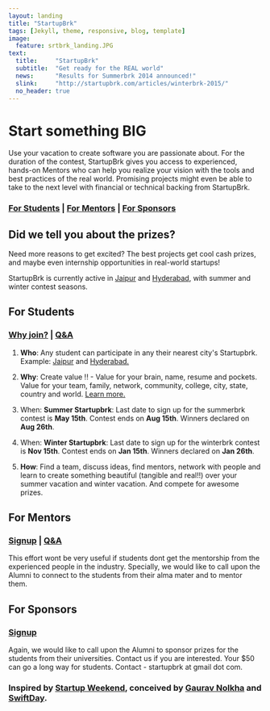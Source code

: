 ```yaml
---
layout: landing
title: "StartupBrk"
tags: [Jekyll, theme, responsive, blog, template]
image:
  feature: srtbrk_landing.JPG
text:
  title:     "StartupBrk"
  subtitle:  "Get ready for the REAL world"
  news:      "Results for Summerbrk 2014 announced!"
  slink:     "http://startupbrk.com/articles/winterbrk-2015/"
  no_header: true
---
```

# Start something BIG
Use your vacation to create software you are passionate about. For the duration of the contest, StartupBrk gives you access to experienced, hands-on Mentors who can help you realize your vision with the tools and best practices of the real world. Promising projects might even be able to take to the next level with financial or technical backing from StartupBrk.

### [For Students](#for-students) | [For Mentors](#for-mentors) | [For Sponsors](#for-sponsors)

## Did we tell you about the prizes?
Need more reasons to get excited? The best projects get cool cash prizes, and maybe even internship opportunities in real-world startups!

StartupBrk is currently active in [Jaipur](http://www.eventbrite.com/e/web-mobile-application-development-contest-startupbrk-jaipur-tickets-11298503127?aff=eorg) and [Hyderabad](http://www.eventbrite.com/e/web-mobile-application-development-contest-startupbrk-hyderabad-tickets-11328218005?aff=eorg), with summer and winter contest seasons.

## For Students 

### [Why join?](http://startupbrk.com/articles/why-join/) | [Q&A](https://groups.google.com/d/forum/startupbrk)

1. **Who**: Any student can participate in any their nearest city's Startupbrk. Example: [Jaipur](http://www.eventbrite.com/e/web-mobile-application-development-contest-startupbrk-jaipur-tickets-11298503127?aff=eorg) and [Hyderabad.](http://www.eventbrite.com/e/web-mobile-application-development-contest-startupbrk-hyderabad-tickets-11328218005?aff=eorg)

2. **Why**: Create value !! - Value for your brain, name, resume and pockets. Value for your team, family, network, community, college, city, state, country and world. [Learn more.](http://startupbrk.com/articles/why-join/)

3. When: **Summer Startupbrk**: Last date to sign up for the summerbrk contest is **May 15th**. Contest ends on **Aug 15th**. Winners declared on **Aug 26th**. 

4. When: **Winter Startupbrk**: Last date to sign up for the winterbrk contest is **Nov 15th**. Contest ends on **Jan 15th**. Winners declared on **Jan 26th**.

4. **How**: Find a team, discuss ideas, find mentors, network with people and learn to create something beautiful (tangible and real!!) over your summer vacation and winter vacation. And compete for awesome prizes. 

## For Mentors 

### [Signup](https://docs.google.com/forms/d/1Rr-XYW4Wy0-9eVXt4V2b-yH7KW7yiNY8F3bJLD7W9Y4/viewform) | [Q&A](https://groups.google.com/d/forum/startupbrk)

This effort wont be very useful if students dont get the mentorship from the experienced people in the industry. Specially, we would like to call upon the Alumni to connect to the students from their alma mater and to mentor them.

## For Sponsors

### [Signup](https://docs.google.com/forms/d/1Rr-XYW4Wy0-9eVXt4V2b-yH7KW7yiNY8F3bJLD7W9Y4/viewform)

Again, we would like to call upon the Alumni to sponsor prizes for the students from their universities. Contact us if you are interested. Your $50 can go a long way for students. Contact - startupbrk at gmail dot com. 

### Inspired by [Startup Weekend](http://startupweekend.org/), conceived by [Gaurav Nolkha](http://www.linkedin.com/pub/gaurav-nolkha/50/166/164) and [SwiftDay](https://www.swiftday.com).
